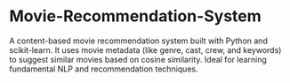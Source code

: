 # Movie-Recommendation-System
A content-based movie recommendation system built with Python and scikit-learn. It uses movie metadata (like genre, cast, crew, and keywords) to suggest similar movies based on cosine similarity. Ideal for learning fundamental NLP and recommendation techniques.
